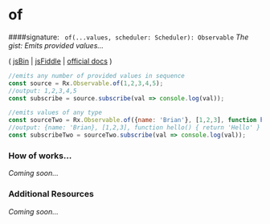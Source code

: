 # of

####signature: ` of(...values, scheduler: Scheduler): Observable`
*The gist: Emits provided values...*

( [jsBin](http://jsbin.com/tawezibeyu/1/edit?js,console) | [jsFiddle]() | [official docs](http://reactivex.io/rxjs/class/es6/Observable.js~Observable.html#static-method-of) )

```js
//emits any number of provided values in sequence
const source = Rx.Observable.of(1,2,3,4,5);
//output: 1,2,3,4,5
const subscribe = source.subscribe(val => console.log(val));

//emits values of any type
const sourceTwo = Rx.Observable.of({name: 'Brian'}, [1,2,3], function hello(){ return 'Hello'});
//output: {name: 'Brian}, [1,2,3], function hello() { return 'Hello' }
const subscribeTwo = sourceTwo.subscribe(val => console.log(val));
```

### How of works...
*Coming soon...*


### Additional Resources
*Coming soon...*